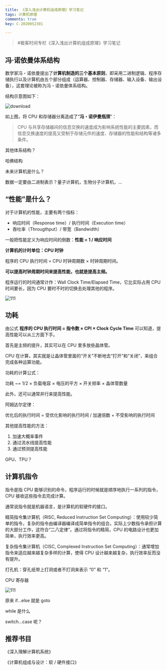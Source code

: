 ```yaml
---
title: 《深入浅出计算机组成原理》学习笔记
tags: 计算机原理
comments: true
key: C-2020052301

---
```


> \#极客时间专栏《深入浅出计算机组成原理》学习笔记

## 冯·诺依曼体系结构

数学家冯・诺依曼提出了**计算机制造的三个基本原则**，即采用二进制逻辑、程序存储执行以及计算机由五个部分组成（运算器、控制器、存储器、输入设备、输出设备），这套理论被称为冯・诺依曼体系结构。



结构示意图如下：

![download](https://tva1.sinaimg.cn/large/007S8ZIlgy1gf4d0s6948j31ba0u0tdl.jpg)

如上图，将 CPU 和存储器分离造成了“**冯・诺伊曼瓶颈**”：

> CPU 与共享存储器间的信息交换的速度成为影响系统性能的主要因素，而信息交换速度的提高又受制于存储元件的速度、存储器的性能和结构等诸多条件。

 

其他体系结构？

哈佛结构



未来计算机是什么？

数据一定要由二进制表示？量子计算机，生物分子计算机，...



## “性能”是什么？

对于计算机的性能，主要有两个指标：

* 响应时间（Response time）/ 执行时间（Execution time）
* 吞吐率（Througthput）/ 带宽（Bandwidth）

一般把性能定义为响应时间的倒数：**性能 = 1 / 响应时间**



**计算机的计时单位：CPU 时钟**

程序的 CPU 执行时间 = CPU 时钟周期数 × 时钟周期时间。

**可以提高时钟周期时间来提高性能，也就是提高主频。**



程序运行的时间通常计作：Wall Clock Time/Elapsed Time，它比实际占用 CPU 时间要长，因为 CPU 要时不时的切换去处理其他的程序。

![111](https://tva1.sinaimg.cn/large/007S8ZIlgy1gfalufiwwwj31rr0u0djb.jpg)

## 功耗

由公式 **程序的 CPU 执行时间 = 指令数 × CPI × Clock Cycle Time** 可以知道，提高性能可以从三方面下手。

首先是主频的提升，其实可以在 CPU 里多放些晶体管。

CPU 在计算，其实就是让晶体管里面的“开关”不断地去“打开”和“关闭”，来组合完成各种运算功能。



功耗的计算公式：

功耗 ~= 1/2 × 负载电容 × 电压的平方 × 开关频率 × 晶体管数量



此外，还可以通常并行来提高性能。

阿姆达尔定律：

优化后的执行时间 = 受优化影响的执行时间 / 加速倍数 + 不受影响的执行时间



其他提高性能的方法：

1. 加速大概率事件
2. 通过流水线提高性能
3. 通过预测提高性能



GPU、TPU？



## 计算机指令

指令是指 CPU 能够识别的命令，程序运行的时候就是顺序地执行一系列的指令，CPU 接收这些指令去完成计算。

通常说指令就是机器语言，是计算机的软硬件的接口。



精简指令集计算机（RISC, Reduced Instruction Set Computing）：使用较少简单的指令，复杂的指令由编译器编译成简单指令的组合。实际上少数指令承担计算的大部分工作，这符合“二八定律”。通过将指令的精简，CPU 的电路设计也更加简单，执行效率更高。 

复杂指令集计算机（CISC, Complexed Instruction Set Computing）：通常增加指令来适应越来越复杂多样的计算，使得 CPU 设计越来越复杂，执行效率反而没有提升。



打孔机：穿孔纸带上打洞或者不打洞来表示 “0” 和 “1”。



CPU 寄存器

![111](https://tva1.sinaimg.cn/large/007S8ZIlly1gf7bxpim9nj31gg0u0wsy.jpg)



原来 if...else 就是 goto

while 是什么

switch...case 呢？ 















## 推荐书目

《深入理解计算机系统》

《计算机组成与设计：软 / 硬件接口》